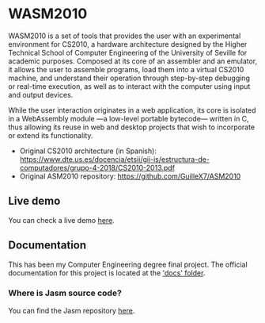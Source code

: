 # WASM2010

WASM2010 is a set of tools that provides the user with an experimental environment for CS2010, a hardware architecture designed by the Higher Technical School of Computer Engineering of the University of Seville for academic purposes. Composed at its core of an assembler and an emulator, it allows the user to assemble programs, load them into a virtual CS2010 machine, and understand their operation through step-by-step debugging or real-time execution, as well as to interact with the computer using input and
output devices.

While the user interaction originates in a web application, its core is isolated in a WebAssembly module —a low-level portable bytecode—
written in C, thus allowing its reuse in web and desktop projects that wish to incorporate or extend its functionality.

- Original CS2010 architecture (in Spanish): https://www.dte.us.es/docencia/etsii/gii-is/estructura-de-computadores/grupo-4-2018/CS2010-2013.pdf
- Original ASM2010 repository: https://github.com/GuilleX7/ASM2010

## Live demo

You can check a live demo [here](https://guillex7.github.io/wasm2010).

## Documentation

This has been my Computer Engineering degree final project. The official documentation for this project is located at the ['docs' folder](https://github.com/GuilleX7/WASM2010/tree/master/docs).

### Where is Jasm source code?

You can find the Jasm repository [here](https://github.com/GuilleX7/Jasm).
